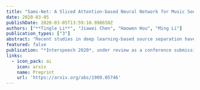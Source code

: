 ```yaml
---
title: "Sams-Net: A Sliced Attention-based Neural Network for Music Source Separation"
date: 2020-03-05
publishDate: 2020-03-05T13:59:10.998650Z
authors: ["**Tingle Li**", "Jiawei Chen", "Haowen Hou", "Ming Li"]
publication_types: ["3"]
abstract: "Recent studies in deep learning-based source separation have two major approaches: one approach is modeling in the spectrogram domain, and the other approach is modeling in the time domain, but all of them used pure CNN or LSTM. In this paper, we propose a Sliced Attention-based neural network (Sams-Net) at the spectrogram domain for music source separation task, which enables feature interactions from the magnitude spectrogram contribute differently to the separation. Sams-Net has two main advantages: one is that it can be easily parallel computing compared with LSTM, and the other is that it has a larger receptive field compared with CNN. Experiments indicate that our proposed Sams-Net outperforms most of the state-of-the-art methods, although it contains fewer parameters."
featured: false
publication: "*Interspeech 2020*, under review as a conference submission"
links:
  - icon_pack: ai
    icon: arxiv
    name: Preprint
    url: 'https://arxiv.org/abs/1909.05746'
---
```


